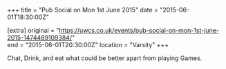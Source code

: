 +++
title = "Pub Social on Mon 1st June 2015"
date = "2015-06-01T18:30:00Z"

[extra]
original = "https://uwcs.co.uk/events/pub-social-on-mon-1st-june-2015-1474489109384/"    
end = "2015-06-01T20:30:00Z"
location = "Varsity"
+++

Chat, Drink, and eat what could be better apart from playing Games.

